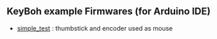 ## KeyBoh example Firmwares (for Arduino IDE)

- [simple_test](https://github.com/Settorezero/keyboh/tree/master/arduino/simple_test) : thumbstick and encoder used as mouse
